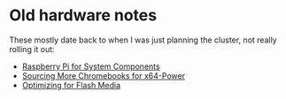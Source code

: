 # Old hardware notes

These mostly date back to when I was just planning the cluster, not really rolling it out:

- [Raspberry Pi for System Components](c25a1b6a-875b-4fde-96c0-98464511170b.md)
- [Sourcing More Chromebooks for x64-Power](5ad7f8ad-00fa-4df1-b99c-aba20b89f222.md)
- [Optimizing for Flash Media](e64f550b-a14e-4ca8-a68a-0b88a07051e1.md)
